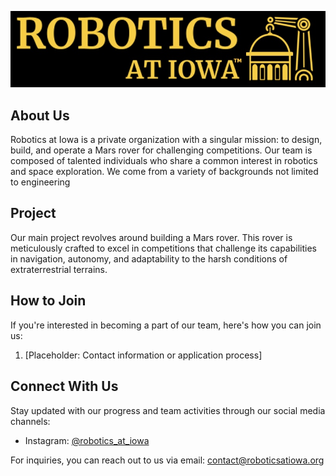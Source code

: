![Banner](./profile/Robotics_Banner.jpg)

## About Us

Robotics at Iowa is a private organization with a singular mission: to design, build, and operate a Mars rover for challenging competitions. Our team is composed of talented individuals who share a common interest in robotics and space exploration. We come from a variety of backgrounds not limited to engineering

## Project

Our main project revolves around building a Mars rover. This rover is meticulously crafted to excel in competitions that challenge its capabilities in navigation, autonomy, and adaptability to the harsh conditions of extraterrestrial terrains.

<!-- ![Mars Rover](./profile/Robotics_Photo_1.png) -->

## How to Join

If you're interested in becoming a part of our team, here's how you can join us:

1. [Placeholder: Contact information or application process]

## Connect With Us

Stay updated with our progress and team activities through our social media channels:

- Instagram: [@robotics_at_iowa](https://www.instagram.com/robotics_at_iowa)

For inquiries, you can reach out to us via email: [contact@roboticsatiowa.org](mailto:contact@roboticsatiowa.org)
